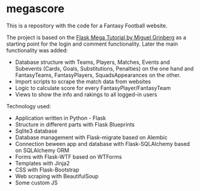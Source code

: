 # megascore

This is a repository with the code for a Fantasy Football website.

The project is based on the [Flask Mega Tutorial by Miguel Grinberg](https://blog.miguelgrinberg.com/post/the-flask-mega-tutorial-part-i-hello-world "Flask Mega Tutorial by Miguel Grinberg") as a starting point for the login and comment functionality. 
Later the main functionality was added:
* Database structure with Teams, Players, Matches, Events and Subevents (Cards, Goals, Substitutions, Penalties) on the one hand and FantasyTeams, FantasyPlayers, SquadsAppearances on the other.
* Import scripts to scrape the match data from websites
* Logic to calculate score for every FantasyPlayer/FantasyTeam
* Views to show the info and rakings to all logged-in users

Technology used:
* Application written in Python - Flask
* Structure in different parts with Flask Blueprints
* Sqlite3 database
* Database management with Flask-migrate based on Alembic
* Connection beween app and database with Flask-SQLAlchemy based on SQLAlchemy ORM
* Forms with Flask-WTF based on WTForms
* Templates with Jinja2
* CSS with Flask-Bootstrap
* Web scraping with BeautifulSoup
* Some custom JS 